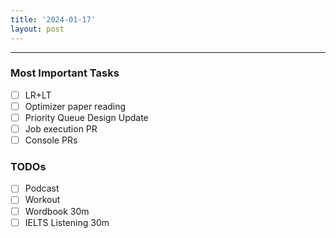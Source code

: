 ```yaml
---
title: '2024-01-17'
layout: post
---
```


---

### Most Important Tasks

- [ ] LR+LT
- [ ] Optimizer paper reading
- [ ] Priority Queue Design Update
- [ ] Job execution PR
- [ ] Console PRs

### TODOs

- [ ] Podcast
- [ ] Workout
- [ ] Wordbook 30m
- [ ] IELTS Listening 30m
